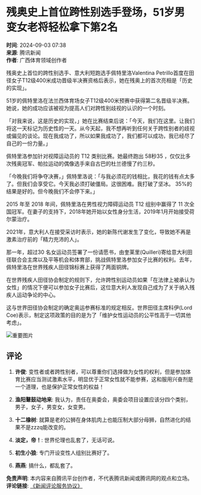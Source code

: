 # 残奥史上首位跨性别选手登场，51岁男变女老将轻松拿下第2名

**时间**: 2024-09-03 07:38  
**来源**: 腾讯新闻  
**作者**: 广西体育领域创作者  

残奥史上首位的跨性别选手、意大利短跑选手佩特里洛Valentina Petrillo首度在田径女子T12级400米成功晋级半决赛资格后表示，她在残奥上的首次亮相是「历史的实现」。

51岁的佩特里洛在法兰西体育场女子T12级400米预赛中获得第二名晋级半决赛。她说，她的成功应该被视为提高人们对跨性别歧视的认识的一个时刻。

「对我来说，这是历史的实现，」她在比赛结束后说：「今天，我们在这里。让我们将这一天标记为历史性的一天。从今天起，我不想再听到任何关于跨性别者的歧视或偏见的谈论。现在我成功了，所以如果我成功了，我们都可以成功，我已经尽了自己的一份力量。」

佩特里洛参加针对视障运动员的 T12 类别比赛。她最终跑出 58秒35 ，仅仅比多次残奥冠军、帕拉运动的偶像选手来自古巴的杜兰德慢了约三秒。

「今晚我们将争夺决赛，」佩特里洛说：「与我必须花的钱相比，我花的钱有点太多了。但我们会享受它。今天我必须打破僵局。这很困难。我打破了坚冰。 35%的结果是好的。但今晚我们不会停下来。」

2015 年至 2018 年间，佩特里洛在男性视力障碍运动员 T12 组别中赢得了 11 次全国冠军。在妻子的支持下，2018年她开始以女性身分生活，2019年1月开始接受荷尔蒙治疗。

2021年，意大利人在接受采访时表示，她的新陈代谢发生了变化，导致她不再是激素治疗前的「精力充沛的人」。

那一年，超过30 名女运动员签署了一份请愿书，由奎莱里(Quilleri)寄给意大利田径联合会主席以及平等机会和体育部，挑战佩特里洛参加女子比赛的权利。去年，佩特里洛在世界残疾人田径锦标赛上获得了两面铜牌。

在世界残疾人田径协会制定的规则下，允许跨性别运动员如果「在法律上被承认为女性」的情况下便可以参加女子比赛后，这位意大利人发现自己成为了关于纳入残疾人运动争论的中心。

这与世界田径协会制定的确定奥运参赛标准的规定相反。世界田径主席科伊(Lord Coe)表示，制定这项政策的目的是为了「维护女性运动员的公平性高于一切其他考虑」。

![重要图片](https://inews.gtimg.com/newsapp_bt/0/1012205723968_6694/0)

## 评论

1. **许俊**: 变性者或者跨性别者，可以尊重你们选择做为女性的权利，但是参加体育比赛应当测试激素水平，明显优于正常女性就不能参赛，这和服用兴奋剂是一个道理，也是保护正常女性的权益！
   
2. **渔阳鼙鼓动地来**: 我认为，责任在奥委会，奥委会项目设置应该分四个类别，男子，女子，男变女，女变男。

3. **十二橡树**: 就算是老的公狮在身体肌肉上也能压制大部分母狮，自然进化的结果不是zzzq能改变的。

4. **淡定，帝！**: 世界伦理也乱套了，无话可说。

5. **初生小狼**: 专门开设变性人组别比赛好了。

6. **燕燕**: 搞什么，都乱套了。

**免责声明**: 本内容来自腾讯平台创作者，不代表腾讯新闻或腾讯网的观点和立场。  
**评论链接**: [《新闻评论服务协议》](https://new.qq.com/static/coralinfo.htm)